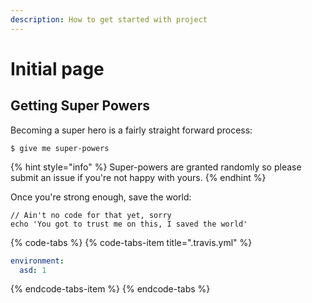 ```yaml
---
description: How to get started with project
---
```


# Initial page

## Getting Super Powers

Becoming a super hero is a fairly straight forward process:

```
$ give me super-powers
```

{% hint style="info" %}
 Super-powers are granted randomly so please submit an issue if you're not happy with yours.
{% endhint %}

Once you're strong enough, save the world:

```
// Ain't no code for that yet, sorry
echo 'You got to trust me on this, I saved the world'
```

{% code-tabs %}
{% code-tabs-item title=".travis.yml" %}
```yaml
environment:
  asd: 1
```
{% endcode-tabs-item %}
{% endcode-tabs %}

